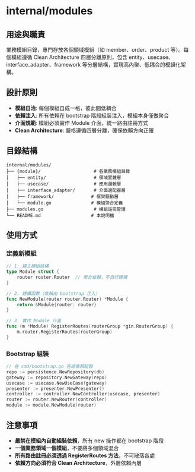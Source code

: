 # internal/modules

## 用途與職責

業務模組目錄，專門存放各個領域模組（如 member、order、product 等）。每個模組遵循 Clean Architecture 四層分離原則，包含 entity、usecase、interface_adapter、framework 等分層結構，實現高內聚、低耦合的模組化架構。

## 設計原則

- **模組自治**: 每個模組自成一格，彼此間低耦合
- **依賴注入**: 所有依賴在 bootstrap 階段組裝注入，模組本身僅做聚合
- **介面規範**: 模組必須實作 Module 介面，統一路由註冊方式
- **Clean Architecture**: 嚴格遵循四層分離，確保依賴方向正確

## 目錄結構

```
internal/modules/
├── {module}/                    # 各業務模組目錄
│   ├── entity/                  # 領域實體層
│   ├── usecase/                 # 應用邏輯層
│   ├── interface_adapter/       # 介面適配器層
│   ├── framework/              # 框架驅動層
│   └── module.go               # 模組聚合定義
├── modules.go                   # 模組註冊管理
└── README.md                   # 本說明檔
```

## 使用方式

### 定義新模組

```go
// 1. 建立模組結構
type Module struct {
    router router.Router  // 聚合依賴，不自行建構
}

// 2. 建構函數（依賴由 bootstrap 注入）
func NewModule(router router.Router) *Module {
    return &Module{router: router}
}

// 3. 實作 Module 介面
func (m *Module) RegisterRoutes(routerGroup *gin.RouterGroup) {
    m.router.RegisterRoutes(routerGroup)
}
```

### Bootstrap 組裝

```go
// 在 cmd/bootstrap.go 完成依賴組裝
repo := persistence.NewRepository(db)
gateway := repository.NewGateway(repo)
usecase := usecase.NewUseCase(gateway)
presenter := presenter.NewPresenter()
controller := controller.NewController(usecase, presenter)
router := router.NewRouter(controller)
module := module.NewModule(router)
```

## 注意事項

- **嚴禁在模組內自動組裝依賴**，所有 new 操作都在 bootstrap 階段
- **一個業務領域一個模組**，不要將多個領域混合
- **所有路由註冊必須透過 RegisterRoutes 方法**，不可散落各處
- **依賴方向必須符合 Clean Architecture**，外層依賴內層